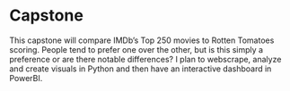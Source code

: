 # Capstone
This capstone will compare IMDb’s Top 250 movies to Rotten Tomatoes scoring. People tend to prefer one over the other, but is this simply a preference or are there notable differences? I plan to webscrape, analyze and create visuals in Python and then have an interactive dashboard in PowerBI.  
